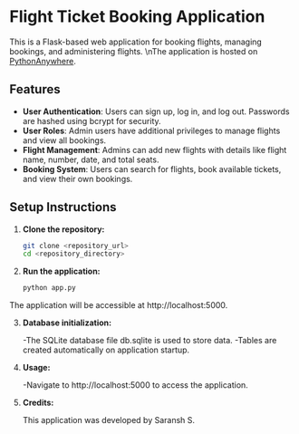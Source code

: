 # Flight Ticket Booking Application

This is a Flask-based web application for booking flights, managing bookings, and administering flights.
\nThe application is hosted on [PythonAnywhere](https://apexrider.pythonanywhere.com/).

## Features

- **User Authentication**: Users can sign up, log in, and log out. Passwords are hashed using bcrypt for security.
- **User Roles**: Admin users have additional privileges to manage flights and view all bookings.
- **Flight Management**: Admins can add new flights with details like flight name, number, date, and total seats.
- **Booking System**: Users can search for flights, book available tickets, and view their own bookings.

## Setup Instructions

1. **Clone the repository:**
   ```bash
   git clone <repository_url>
   cd <repository_directory>
2. **Run the application:**

   ```bash
   python app.py
  The application will be accessible at http://localhost:5000.

3. **Database initialization:**

   -The SQLite database file db.sqlite is used to store data.
   -Tables are created automatically on application startup.

4. **Usage:**

   -Navigate to http://localhost:5000 to access the application.

5. **Credits:**

    This application was developed by Saransh S.
